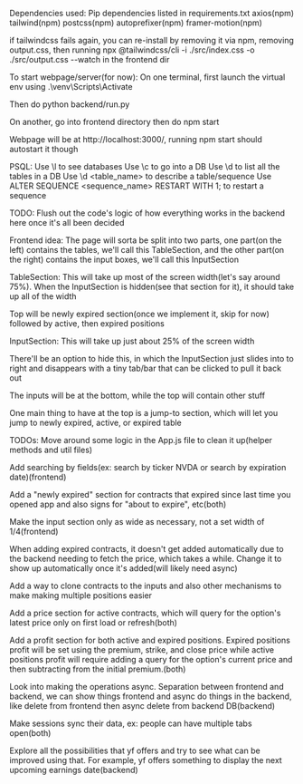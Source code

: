 Dependencies used:
Pip dependencies listed in requirements.txt
axios(npm)
tailwind(npm)
postcss(npm)
autoprefixer(npm)
framer-motion(npm)

if tailwindcss fails again, you can re-install by removing it via npm, removing output.css, then running
npx @tailwindcss/cli -i ./src/index.css -o ./src/output.css --watch
in the frontend dir


To start webpage/server(for now):
On one terminal, first launch the virtual env using
.\venv\Scripts\Activate

Then do
python backend/run.py

On another, go into frontend directory then do
npm start

Webpage will be at http://localhost:3000/, running npm start should autostart it though

PSQL:
Use \l to see databases
Use \c <DB> to go into a DB
Use \d to list all the tables in a DB
Use \d <table_name> to describe a table/sequence
Use ALTER SEQUENCE <sequence_name> RESTART WITH 1; to restart a sequence


TODO: Flush out the code's logic of how everything works in the backend here once it's all been decided


Frontend idea:
The page will sorta be split into two parts, one part(on the left) contains the tables, we'll call this TableSection, and the other part(on the right) contains the input boxes, we'll call this InputSection

TableSection:
This will take up most of the screen width(let's say around 75%). When the InputSection is hidden(see that section for it), it should take up all of the width

Top will be newly expired section(once we implement it, skip for now) followed by active, then expired positions


InputSection:
This will take up just about 25% of the screen width

There'll be an option to hide this, in which the InputSection just slides into to right and disappears with a tiny tab/bar that can be clicked to pull it back out

The inputs will be at the bottom, while the top will contain other stuff

One main thing to have at the top is a jump-to section, which will let you jump to newly expired, active, or expired table


TODOs:
Move around some logic in the App.js file to clean it up(helper methods and util files)

Add searching by fields(ex: search by ticker NVDA or search by expiration date)(frontend)

Add a "newly expired" section for contracts that expired since last time you opened app and also signs for "about to expire", etc(both)

Make the input section only as wide as necessary, not a set width of 1/4(frontend)

When adding expired contracts, it doesn't get added automatically due to the backend needing to fetch the price, which takes a while. Change it to show up automatically once it's added(will likely need async)

Add a way to clone contracts to the inputs and also other mechanisms to make making multiple positions easier

Add a price section for active contracts, which will query for the option's latest price only on first load or refresh(both)

Add a profit section for both active and expired positions. Expired positions profit will be set using the premium, strike, and close price while active
positions profit will require adding a query for the option's current price and then subtracting from the initial premium.(both)

Look into making the operations async. Separation between frontend and backend, we can show things frontend and async do things in the backend, like delete from frontend then async delete from backend DB(backend)

Make sessions sync their data, ex: people can have multiple tabs open(both)

Explore all the possibilities that yf offers and try to see what can be improved using that. For example, yf offers something to display the next upcoming earnings date(backend)
